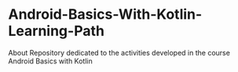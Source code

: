 # Android-Basics-With-Kotlin-Learning-Path
About Repository dedicated to the activities developed in the course Android Basics with Kotlin
